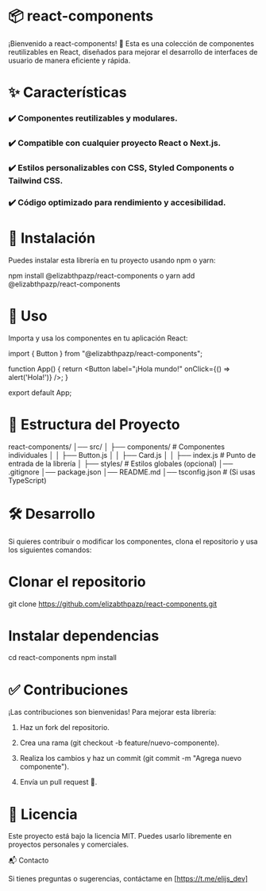 # 📦 react-components

¡Bienvenido a react-components! 
🚀 Esta es una colección de componentes reutilizables en React, diseñados para mejorar el desarrollo de interfaces de usuario de manera eficiente y rápida.

# ✨ Características

### ✔️ Componentes reutilizables y modulares.
### ✔️ Compatible con cualquier proyecto React o Next.js.
### ✔️ Estilos personalizables con CSS, Styled Components o Tailwind CSS.
### ✔️ Código optimizado para rendimiento y accesibilidad.

# 📌 Instalación

Puedes instalar esta librería en tu proyecto usando npm o yarn:

npm install @elizabthpazp/react-components
o
yarn add @elizabthpazp/react-components

# 🚀 Uso

Importa y usa los componentes en tu aplicación React:

import { Button } from "@elizabthpazp/react-components";

function App() {
  return <Button label="¡Hola mundo!" onClick={() => alert('Hola!')} />;
}

export default App;

# 📂 Estructura del Proyecto

react-components/
│── src/
│   ├── components/     # Componentes individuales
│   │   ├── Button.js
│   │   ├── Card.js
│   │   ├── index.js    # Punto de entrada de la librería
│   ├── styles/         # Estilos globales (opcional)
│── .gitignore
│── package.json
│── README.md
│── tsconfig.json       # (Si usas TypeScript)

# 🛠️ Desarrollo

Si quieres contribuir o modificar los componentes, clona el repositorio y usa los siguientes comandos:

# Clonar el repositorio
git clone https://github.com/elizabthpazp/react-components.git  

# Instalar dependencias
cd react-components
npm install

# ✅ Contribuciones

¡Las contribuciones son bienvenidas! Para mejorar esta librería:

1. Haz un fork del repositorio.

2. Crea una rama (git checkout -b feature/nuevo-componente).

3. Realiza los cambios y haz un commit (git commit -m "Agrega nuevo componente").

4. Envía un pull request 🚀.



# 📜 Licencia

Este proyecto está bajo la licencia MIT. Puedes usarlo libremente en proyectos personales y comerciales.

📬 Contacto

Si tienes preguntas o sugerencias, contáctame en [https://t.me/elijs_dev]
